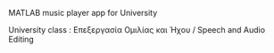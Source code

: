 MATLAB music player app for University

University class : Επεξεργασία Ομιλίας και Ήχου / Speech and Audio Editing
